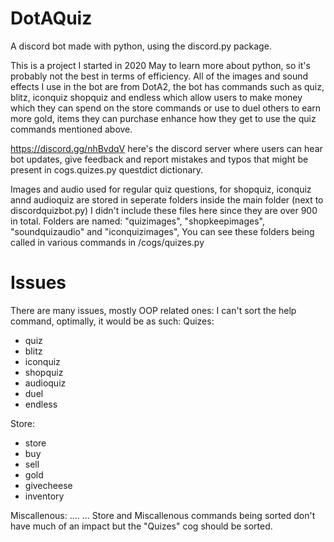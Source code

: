 # DotAQuiz
A discord bot made with python, using the discord.py package.

This is a project I started in 2020 May to learn more about python, so it's probably not the best in terms of efficiency.
All of the images and sound effects I use in the bot are from DotA2, the bot has commands such as quiz, blitz, iconquiz shopquiz and endless which
allow users to make money which they can spend on the store commands or use to duel others to earn more gold,
items they can purchase enhance how they get to use the quiz commands mentioned above.

https://discord.gg/nhBvdqV here's the discord server where users can hear bot updates, give feedback and report mistakes and typos
that might be present in cogs.quizes.py questdict dictionary.

Images and audio used for regular quiz questions, for shopquiz, iconquiz annd audioquiz are stored in seperate folders inside the main folder (next to discordquizbot.py)
I didn't include these files here since they are over 900 in total. Folders are named: "quizimages", "shopkeepimages", "soundquizaudio" and "iconquizimages",
You can see these folders being called in various commands in /cogs/quizes.py

# Issues
There are many issues, mostly OOP related ones:
I can't sort the help command, optimally, it would be as such:
Quizes:
 - quiz
 - blitz
 - iconquiz
 - shopquiz
 - audioquiz
 - duel
 - endless
 
Store:
- store
- buy
- sell
- gold 
- givecheese
- inventory

Miscallenous:
  ....
...
Store and Miscallenous commands being sorted don't have much of an impact but the "Quizes" cog should be sorted.


